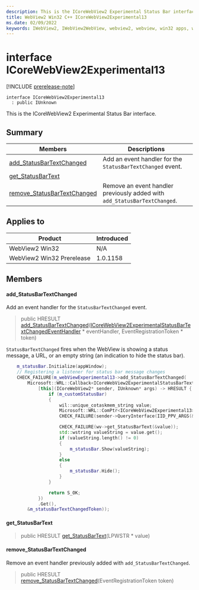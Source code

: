 ```yaml
---
description: This is the ICoreWebView2 Experimental Status Bar interface.
title: WebView2 Win32 C++ ICoreWebView2Experimental13
ms.date: 02/09/2022
keywords: IWebView2, IWebView2WebView, webview2, webview, win32 apps, win32, edge, ICoreWebView2, ICoreWebView2Controller, browser control, edge html, ICoreWebView2Experimental13
---
```


# interface ICoreWebView2Experimental13

[!INCLUDE [prerelease-note](../includes/prerelease-note.md)]

```
interface ICoreWebView2Experimental13
  : public IUnknown
```

This is the ICoreWebView2 Experimental Status Bar interface.

## Summary

 Members                        | Descriptions
--------------------------------|---------------------------------------------
[add_StatusBarTextChanged](#add_statusbartextchanged) | Add an event handler for the `StatusBarTextChanged` event.
[get_StatusBarText](#get_statusbartext) | 
[remove_StatusBarTextChanged](#remove_statusbartextchanged) | Remove an event handler previously added with `add_StatusBarTextChanged`.

## Applies to

Product                         | Introduced
--------------------------------|---------------------------------------------
WebView2 Win32            |    N/A
WebView2 Win32 Prerelease |    1.0.1158

## Members

#### add_StatusBarTextChanged

Add an event handler for the `StatusBarTextChanged` event.

> public HRESULT [add_StatusBarTextChanged](#add_statusbartextchanged)([ICoreWebView2ExperimentalStatusBarTextChangedEventHandler](icorewebview2experimentalstatusbartextchangedeventhandler.md) * eventHandler, EventRegistrationToken * token)

`StatusBarTextChanged` fires when the WebView is showing a status message, a URL, or an empty string (an indication to hide the status bar). 
```cpp
    m_statusBar.Initialize(appWindow);
    // Registering a listener for status bar message changes
    CHECK_FAILURE(m_webViewExperimental13->add_StatusBarTextChanged(
        Microsoft::WRL::Callback<ICoreWebView2ExperimentalStatusBarTextChangedEventHandler>(
            [this](ICoreWebView2* sender, IUnknown* args) -> HRESULT {
                if (m_customStatusBar)
                {
                    wil::unique_cotaskmem_string value;
                    Microsoft::WRL::ComPtr<ICoreWebView2Experimental13> wv;
                    CHECK_FAILURE(sender->QueryInterface(IID_PPV_ARGS(&wv)));

                    CHECK_FAILURE(wv->get_StatusBarText(&value));
                    std::wstring valueString = value.get();
                    if (valueString.length() != 0)
                    {
                        m_statusBar.Show(valueString);
                    }
                    else
                    {
                        m_statusBar.Hide();
                    }
                }

                return S_OK;
            })
            .Get(),
        &m_statusBarTextChangedToken));
```

#### get_StatusBarText

> public HRESULT [get_StatusBarText](#get_statusbartext)(LPWSTR * value)

#### remove_StatusBarTextChanged

Remove an event handler previously added with `add_StatusBarTextChanged`.

> public HRESULT [remove_StatusBarTextChanged](#remove_statusbartextchanged)(EventRegistrationToken token)

